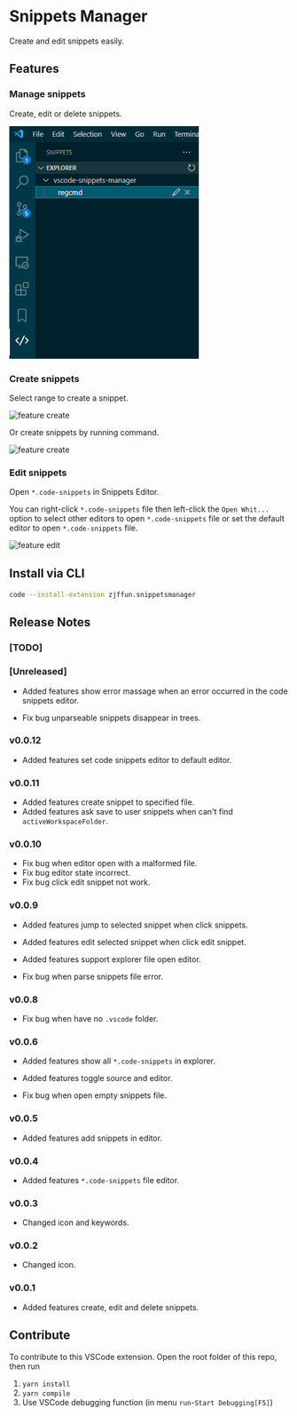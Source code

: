 # Snippets Manager

Create and edit snippets easily.

## Features

### Manage snippets

Create, edit or delete snippets.

![feature create](images/manager.png)

### Create snippets

Select range to create a snippet.

![feature create](images/create1.gif)

Or create snippets by running command.

![feature create](images/create2.gif)

### Edit snippets

Open `*.code-snippets` in Snippets Editor.

You can right-click `*.code-snippets` file then left-click the `Open Whit...` option to select other editors to open `*.code-snippets` file or set the default editor to open `*.code-snippets` file.

![feature edit](images/edit.gif)

## Install via CLI

```bash
code --install-extension zjffun.snippetsmanager
```

## Release Notes

### [TODO]

### [Unreleased]

- Added features show error massage when an error occurred in the code snippets editor.

- Fix bug unparseable snippets disappear in trees.

### v0.0.12

- Added features set code snippets editor to default editor.

### v0.0.11

- Added features create snippet to specified file.
- Added features ask save to user snippets when can't find `activeWorkspaceFolder`.

### v0.0.10

- Fix bug when editor open with a malformed file.
- Fix bug editor state incorrect.
- Fix bug click edit snippet not work.

### v0.0.9

- Added features jump to selected snippet when click snippets.
- Added features edit selected snippet when click edit snippet.
- Added features support explorer file open editor.

- Fix bug when parse snippets file error.

### v0.0.8

- Fix bug when have no `.vscode` folder.

### v0.0.6

- Added features show all `*.code-snippets` in explorer.
- Added features toggle source and editor.

- Fix bug when open empty snippets file.

### v0.0.5

- Added features add snippets in editor.

### v0.0.4

- Added features `*.code-snippets` file editor.

### v0.0.3

- Changed icon and keywords.

### v0.0.2

- Changed icon.

### v0.0.1

- Added features create, edit and delete snippets.

## Contribute

To contribute to this VSCode extension. Open the root folder of this repo, then run

1. `yarn install`
2. `yarn compile`
3. Use VSCode debugging function (in menu `run`-`Start Debugging[F5]`)
